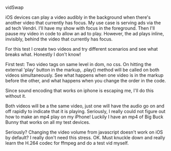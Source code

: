 vidSwap

iOS devices can play a video audibly in the background when there's another video that
currently has focus.  My use case is serving ads via the ad tech Vendri.  I'll have my
show with focus in the foreground.  Then I'll pause my video in code to allow an ad to
play.  However, the ad plays inline, invisibly, behind the video that currently has
focus.  

For this test I create two videos and try different scenarios and see what breaks
what.  Honestly I don't know!

First test:
Two video tags on same level in dom, no css.  On hitting the external 'play' button 
in the markup, .play() method will be called on both videos simultaneously.  See
what happens when one video is in the markup before the other, and what happens when
you change the order in the code.

Since sound encoding that works on iphone is escaping me, I'll do this without it. 

Both videos will be a the same video, just one will have the audio go on and off
rapidly to indicate that it is playing.  Seriously, I really could not figure out
how to make an mp4 play on my iPhone!  Luckily I have an mp4 of Big Buck Bunny
that works on all my test devices.

Seriously?  Changing the video volume from javascript doesn't work on iOS by
default?  I really don't need this stress.  OK.  Must knuckle down and really
learn the H.264 codec for ffmpeg and do a test vid myself.